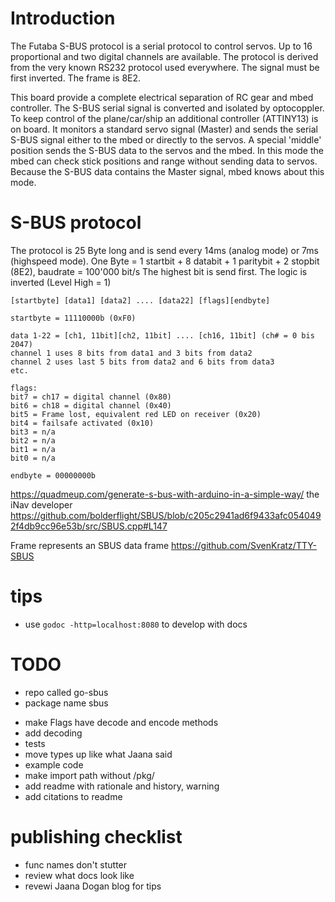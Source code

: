 # Introduction
The Futaba S-BUS protocol is a serial protocol to control servos. Up to 16 proportional and two digital channels are available. The protocol is derived from the very known RS232 protocol used everywhere. The signal must be first inverted. The frame is 8E2.

This board provide a complete electrical separation of RC gear and mbed controller. The S-BUS serial signal is converted and isolated by optocoppler. To keep control of the plane/car/ship an additional controller (ATTINY13) is on board. It monitors a standard servo signal (Master) and sends the serial S-BUS signal either to the mbed or directly to the servos. A special 'middle' position sends the S-BUS data to the servos and the mbed. In this mode the mbed can check stick positions and range without sending data to servos. Because the S-BUS data contains the Master signal, mbed knows about this mode.

# S-BUS protocol
The protocol is 25 Byte long and is send every 14ms (analog mode) or 7ms (highspeed mode).
One Byte = 1 startbit + 8 databit + 1 paritybit + 2 stopbit (8E2), baudrate = 100'000 bit/s
The highest bit is send first. The logic is inverted (Level High = 1)

```
[startbyte] [data1] [data2] .... [data22] [flags][endbyte]

startbyte = 11110000b (0xF0)

data 1-22 = [ch1, 11bit][ch2, 11bit] .... [ch16, 11bit] (ch# = 0 bis 2047)
channel 1 uses 8 bits from data1 and 3 bits from data2
channel 2 uses last 5 bits from data2 and 6 bits from data3
etc.

flags:
bit7 = ch17 = digital channel (0x80)
bit6 = ch18 = digital channel (0x40)
bit5 = Frame lost, equivalent red LED on receiver (0x20)
bit4 = failsafe activated (0x10)
bit3 = n/a
bit2 = n/a
bit1 = n/a
bit0 = n/a

endbyte = 00000000b
```

https://quadmeup.com/generate-s-bus-with-arduino-in-a-simple-way/ the iNav developer
https://github.com/bolderflight/SBUS/blob/c205c2941ad6f9433afc0540492f4db9cc96e53b/src/SBUS.cpp#L147

Frame represents an SBUS data frame
https://github.com/SvenKratz/TTY-SBUS

# tips
- use `godoc -http=localhost:8080` to develop with docs

# TODO
+ repo called go-sbus
+ package name sbus
- make Flags have decode and encode methods
- add decoding
- tests
- move types up like what Jaana said
- example code
- make import path without /pkg/
- add readme with rationale and history, warning
- add citations to readme

# publishing checklist
- func names don't stutter
- review what docs look like
- revewi Jaana Dogan blog for tips
